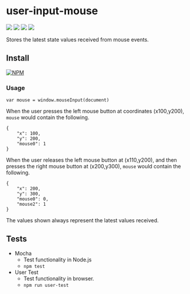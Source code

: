 # user-input-mouse

![](https://travis-ci.org/apexearth/user-input-mouse.svg)
![](http://img.shields.io/npm/v/user-input-mouse.svg?style=flat)
![](http://img.shields.io/npm/dm/user-input-mouse.svg?style=flat)
![](http://img.shields.io/npm/l/user-input-mouse.svg?style=flat)

Stores the latest state values received from mouse events.

## Install

[![NPM](https://nodei.co/npm/user-input-mouse.png)](https://nodei.co/npm/user-input-mouse/)

### Usage

    var mouse = window.mouseInput(document)

When the user presses the left mouse button at coordinates (x100,y200), `mouse` would contain the following.

    {
        "x": 100,
        "y": 200,
        "mouse0": 1
    }

When the user releases the left mouse button at (x110,y200), and then presses the right mouse button at (x200,y300), `mouse` would contain the following.

    {
        "x": 200,
        "y": 300,
        "mouse0": 0,
        "mouse2": 1
    }

The values shown always represent the latest values received.

## Tests

- Mocha
    - Test functionality in Node.js
    - `npm test`
- User Test
    - Test functionality in browser.
    - `npm run user-test`
